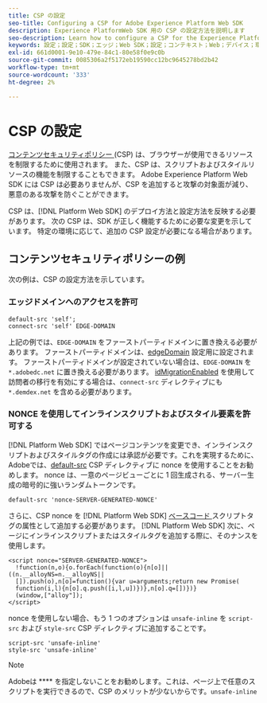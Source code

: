 ```yaml
---
title: CSP の設定
seo-title: Configuring a CSP for Adobe Experience Platform Web SDK
description: Experience PlatformWeb SDK 用の CSP の設定方法を説明します
seo-description: Learn how to configure a CSP for the Experience Platform Web SDK
keywords: 設定；設定；SDK；エッジ；Web SDK；設定；コンテキスト；Web；デバイス；環境；Web SDK 設定；コンテンツセキュリティポリシー；
exl-id: 661d0001-9e10-479e-84c1-80e58f0e9c0b
source-git-commit: 0085306a2f5172eb19590cc12bc9645278bd2b42
workflow-type: tm+mt
source-wordcount: '333'
ht-degree: 2%

---
```


# CSP の設定

[ コンテンツセキュリティポリシー ](https://developer.mozilla.org/ja/docs/Web/HTTP/Headers/Content-Security-Policy)(CSP) は、ブラウザーが使用できるリソースを制限するために使用されます。 また、CSP は、スクリプトおよびスタイルリソースの機能を制限することもできます。 Adobe Experience Platform Web SDK には CSP は必要ありませんが、CSP を追加すると攻撃の対象面が減り、悪意のある攻撃を防ぐことができます。

CSP は、[!DNL Platform Web SDK] のデプロイ方法と設定方法を反映する必要があります。 次の CSP は、SDK が正しく機能するために必要な変更を示しています。 特定の環境に応じて、追加の CSP 設定が必要になる場合があります。

## コンテンツセキュリティポリシーの例

次の例は、CSP の設定方法を示しています。

### エッジドメインへのアクセスを許可

```
default-src 'self';
connect-src 'self' EDGE-DOMAIN
```

上記の例では、`EDGE-DOMAIN` をファーストパーティドメインに置き換える必要があります。 ファーストパーティドメインは、[edgeDomain](configuring-the-sdk.md#edge-domain) 設定用に設定されます。 ファーストパーティドメインが設定されていない場合は、`EDGE-DOMAIN` を `*.adobedc.net` に置き換える必要があります。 [idMigrationEnabled](configuring-the-sdk.md#id-migration-enabled) を使用して訪問者の移行を有効にする場合は、`connect-src` ディレクティブにも `*.demdex.net` を含める必要があります。

### NONCE を使用してインラインスクリプトおよびスタイル要素を許可する

[!DNL Platform Web SDK] ではページコンテンツを変更でき、インラインスクリプトおよびスタイルタグの作成には承認が必要です。これを実現するために、Adobeでは、[default-src](https://developer.mozilla.org/en-US/docs/Web/HTTP/Headers/Content-Security-Policy/default-src) CSP ディレクティブに nonce を使用することをお勧めします。 nonce は、一意のページビューごとに 1 回生成される、サーバー生成の暗号的に強いランダムトークンです。

```
default-src 'nonce-SERVER-GENERATED-NONCE'
```

さらに、CSP nonce を [!DNL Platform Web SDK] [ ベースコード ](installing-the-sdk.md#adding-the-code) スクリプトタグの属性として追加する必要があります。 [!DNL Platform Web SDK] 次に、ページにインラインスクリプトまたはスタイルタグを追加する際に、そのナンスを使用します。

```
<script nonce="SERVER-GENERATED-NONCE">
  !function(n,o){o.forEach(function(o){n[o]||((n.__alloyNS=n.__alloyNS||
  []).push(o),n[o]=function(){var u=arguments;return new Promise(
  function(i,l){n[o].q.push([i,l,u])})},n[o].q=[])})}
  (window,["alloy"]);
</script>
```

nonce を使用しない場合、もう 1 つのオプションは `unsafe-inline` を `script-src` および `style-src` CSP ディレクティブに追加することです。

```
script-src 'unsafe-inline'
style-src 'unsafe-inline'
```

>[!NOTE]
>
>Adobeは **** を指定しないことをお勧めします。これは、ページ上で任意のスクリプトを実行できるので、CSP のメリットが少ないからです。`unsafe-inline`
